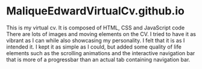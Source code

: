 # MaliqueEdwardVirtualCv.github.io
This is my virtual cv.
It is composed of HTML, CSS and JavaScript code
There are lots of images and moving elements on the CV. I tried to have it as vibrant as I can while also showcasing my personality. 
I felt that it is as I intended it.
I kept it as simple as I could, but added some quality of life elements such as the scrolling animations and the interactive navigation bar that is more of a progressbar than an actual tab containing navigation bar.
